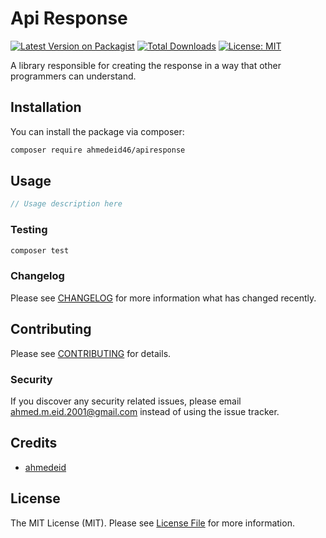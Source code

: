 # Api Response

[![Latest Version on Packagist](https://img.shields.io/packagist/v/ahmedeid46/apiresponse.svg?style=flat-square)](https://packagist.org/packages/ahmedeid46/apiresponse)
[![Total Downloads](https://img.shields.io/packagist/dt/ahmedeid46/apiresponse.svg?style=flat-square)](https://packagist.org/packages/ahmedeid46/apiresponse)
[![License: MIT](https://img.shields.io/badge/License-MIT-green.svg)](https://opensource.org/licenses/MIT)


A library responsible for creating the response in a way that other programmers can understand.

## Installation

You can install the package via composer:

```bash
composer require ahmedeid46/apiresponse
```

## Usage

```php
// Usage description here
```

### Testing

```bash
composer test
```

### Changelog

Please see [CHANGELOG](CHANGELOG.md) for more information what has changed recently.

## Contributing

Please see [CONTRIBUTING](CONTRIBUTING.md) for details.

### Security

If you discover any security related issues, please email ahmed.m.eid.2001@gmail.com instead of using the issue tracker.

## Credits

-   [ahmedeid](https://github.com/ahmedeid46)

## License

The MIT License (MIT). Please see [License File](LICENSE.md) for more information.


